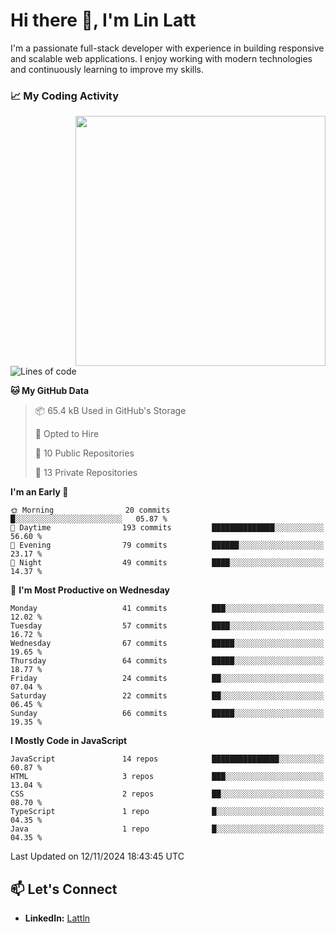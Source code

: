 # Hi there 👋, I'm Lin Latt

I'm a passionate full-stack developer with experience in building responsive and scalable web applications. I enjoy working with modern technologies and continuously learning to improve my skills.

### 📈 My Coding Activity 
<img src="https://github.com/user-attachments/assets/6cec4854-3eec-4600-9120-9be1d3cb2bfe"  width="400px" align="right">

<!--START_SECTION:waka-->
![Lines of code](https://img.shields.io/badge/From%20Hello%20World%20I%27ve%20Written-261.8%20thousand%20lines%20of%20code-blue)

**🐱 My GitHub Data** 

> 📦 65.4 kB Used in GitHub's Storage 
 > 
> 💼 Opted to Hire
 > 
> 📜 10 Public Repositories 
 > 
> 🔑 13 Private Repositories 
 > 
**I'm an Early 🐤** 

```text
🌞 Morning                20 commits          █░░░░░░░░░░░░░░░░░░░░░░░░   05.87 % 
🌆 Daytime                193 commits         ██████████████░░░░░░░░░░░   56.60 % 
🌃 Evening                79 commits          ██████░░░░░░░░░░░░░░░░░░░   23.17 % 
🌙 Night                  49 commits          ████░░░░░░░░░░░░░░░░░░░░░   14.37 % 
```
📅 **I'm Most Productive on Wednesday** 

```text
Monday                   41 commits          ███░░░░░░░░░░░░░░░░░░░░░░   12.02 % 
Tuesday                  57 commits          ████░░░░░░░░░░░░░░░░░░░░░   16.72 % 
Wednesday                67 commits          █████░░░░░░░░░░░░░░░░░░░░   19.65 % 
Thursday                 64 commits          █████░░░░░░░░░░░░░░░░░░░░   18.77 % 
Friday                   24 commits          ██░░░░░░░░░░░░░░░░░░░░░░░   07.04 % 
Saturday                 22 commits          ██░░░░░░░░░░░░░░░░░░░░░░░   06.45 % 
Sunday                   66 commits          █████░░░░░░░░░░░░░░░░░░░░   19.35 % 
```


**I Mostly Code in JavaScript** 

```text
JavaScript               14 repos            ███████████████░░░░░░░░░░   60.87 % 
HTML                     3 repos             ███░░░░░░░░░░░░░░░░░░░░░░   13.04 % 
CSS                      2 repos             ██░░░░░░░░░░░░░░░░░░░░░░░   08.70 % 
TypeScript               1 repo              █░░░░░░░░░░░░░░░░░░░░░░░░   04.35 % 
Java                     1 repo              █░░░░░░░░░░░░░░░░░░░░░░░░   04.35 % 
```




 Last Updated on 12/11/2024 18:43:45 UTC
<!--END_SECTION:waka-->

## 📫 Let's Connect

- **LinkedIn:** [Lattln](https://linkedin.com/in/lin-latt)
<!-- - **Portfolio:** [Your Portfolio](https://yourportfolio.com) -->
